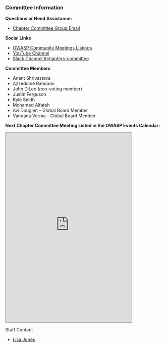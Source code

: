 ### Committee Information
**Questions or Need Assistance:** 
* [Chapter Committee Group Email](mailto:chapter-committee@owasp.org)

**Social Links**
* [OWASP Community Meetings Listings](https://owasp.org/www-community/meetings/)
* [YouTube Channel](https://www.youtube.com/channel/UCE2nt-oqRjwEAPSBtCtNVSw)
* [Slack Channel #chapters-committee](https://app.slack.com/client/T04T40NHX/C010AF25WSZ/details/top)

**Committee Members**
- Anant Shrivastava
- Azzeddine Ramrami
- John DiLeo (non-voting member)
- Justin Ferguson
- Kyle Smith
- Mohamed Alfateh
- Avi Douglen – Global Board Member
- Vandana Verma - Global Board Member

**Next Chapter Committee Meeting
Listed in the OWASP Events Calendar:**

<iframe src="https://calendar.google.com/calendar/embed?height=600&amp;wkst=2&amp;bgcolor=%23ffffff&amp;ctz=UTC&amp;src=aGw2Y2pnczZlcDFoN29uaXFndWV1MmJoYm9AZ3JvdXAuY2FsZW5kYXIuZ29vZ2xlLmNvbQ&amp;color=%239E69AF&amp;showNav=1&amp;showCalendars=0&amp;showTabs=0&amp;showPrint=0&amp;showDate=1&amp;hl=en&amp;mode=AGENDA" style="border:solid 1px #777" width="400" height="600" frameborder="0" scrolling="no"></iframe>






Staff Contact
- [Lisa Jones](mailto:lisa.jones@owasp.com)

